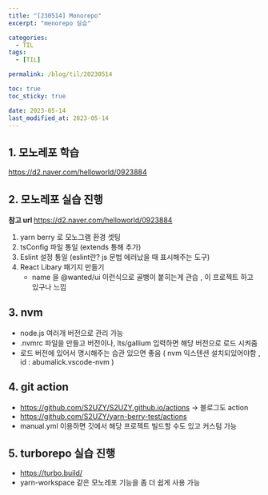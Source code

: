 ```yaml
---
title: "[230514] Monorepo"
excerpt: "menorepo 실습"

categories:
  - TIL
tags:
  - [TIL]

permalink: /blog/til/20230514

toc: true
toc_sticky: true

date: 2023-05-14
last_modified_at: 2023-05-14
---
```


## 1. 모노레포 학습

https://d2.naver.com/helloworld/0923884 <br>

## 2. 모노레포 실습 진행

<b>참고 url </b>
https://d2.naver.com/helloworld/0923884

1. yarn berry 로 모노그램 환경 셋팅
2. tsConfig 파일 통일 (extends 통해 추가)
3. Eslint 설정 통일 (eslint란? js 문법 에러났을 때 표시해주는 도구)
4. React Libary 패기지 만들기
   - name 을 @wanted/ui 이런식으로 골뱅이 붙히는게 관습 , 이 프로젝트 하고 있구나 느낌

## 3. nvm

- node.js 여러개 버전으로 관리 가능
- .nvmrc 파일을 만들고 버전이나, lts/gallium 입력하면 해당 버전으로 로드 시켜줌
- 로드 버전에 있어서 명시해주는 습관 있으면 좋음 ( nvm 익스텐션 설치되있어야함 , id : abumalick.vscode-nvm )

## 4. git action

- https://github.com/S2UZY/S2UZY.github.io/actions -> 블로그도 action
- https://github.com/S2UZY/yarn-berry-test/actions
- manual.yml 이용하면 깃에서 해당 프로젝트 빌드할 수도 있고 커스텀 가능

## 5. turborepo 실습 진행

- https://turbo.build/
- yarn-workspace 같은 모노레포 기능을 좀 더 쉽게 사용 가능
